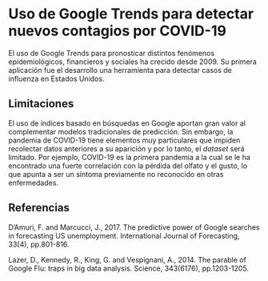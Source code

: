 # Uso de Google Trends para detectar nuevos contagios por COVID-19

El uso de Google Trends para pronosticar distintos fenómenos epidemiológicos, financieros y sociales ha crecido desde 2009. Su primera aplicación fue el desarrollo una herramienta para detectar casos de influenza en Estados Unidos.

## Limitaciones

El uso de índices basado en búsquedas en Google aportan gran valor al complementar modelos tradicionales de predicción. Sin embargo, la pandemia de COVID-19 tiene elementos muy particulares que impiden recolectar datos anteriores a su aparición y por lo tanto, el *dataset* será limitado. Por ejemplo, COVID-19 es la primera pandemia a la cual se le ha encontrado una fuerte correlación con la pérdida del olfato y el gusto, lo que apunta a ser un síntoma previamente no reconocido en otras enfermedades.

## Referencias

D’Amuri, F. and Marcucci, J., 2017. The predictive power of Google searches in forecasting US unemployment. International Journal of Forecasting, 33(4), pp.801-816.

Lazer, D., Kennedy, R., King, G. and Vespignani, A., 2014. The parable of Google Flu: traps in big data analysis. Science, 343(6176), pp.1203-1205.
